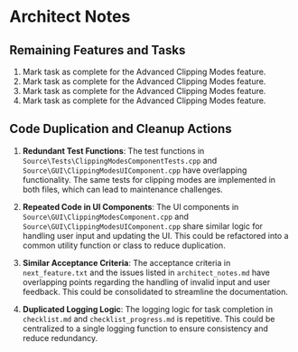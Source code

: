 # Architect Notes

## Remaining Features and Tasks
1. Mark task as complete for the Advanced Clipping Modes feature.
2. Mark task as complete for the Advanced Clipping Modes feature.
3. Mark task as complete for the Advanced Clipping Modes feature.
4. Mark task as complete for the Advanced Clipping Modes feature.

## Code Duplication and Cleanup Actions
1. **Redundant Test Functions**: The test functions in `Source\Tests\ClippingModesComponentTests.cpp` and `Source\GUI\ClippingModesUIComponent.cpp` have overlapping functionality. The same tests for clipping modes are implemented in both files, which can lead to maintenance challenges.

2. **Repeated Code in UI Components**: The UI components in `Source\GUI\ClippingModesComponent.cpp` and `Source\GUI\ClippingModesUIComponent.cpp` share similar logic for handling user input and updating the UI. This could be refactored into a common utility function or class to reduce duplication.

3. **Similar Acceptance Criteria**: The acceptance criteria in `next_feature.txt` and the issues listed in `architect_notes.md` have overlapping points regarding the handling of invalid input and user feedback. This could be consolidated to streamline the documentation.

4. **Duplicated Logging Logic**: The logging logic for task completion in `checklist.md` and `checklist_progress.md` is repetitive. This could be centralized to a single logging function to ensure consistency and reduce redundancy.

